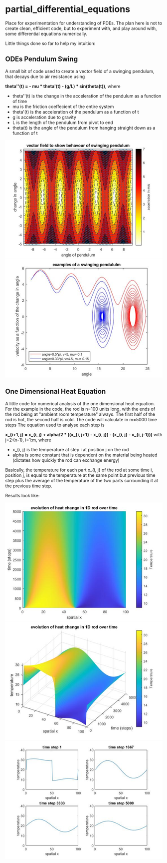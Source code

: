 # partial_differential_equations
Place for experimentation for understanding of PDEs. The plan here is not to create clean, efficient code, but to experiment with, and play around with, some differential equations numerically.

Little things done so far to help my intuition:


## ODEs Pendulum Swing

A small bit of code used to create a vector field of a swinging pendulum, that decays due to air resistance using

**theta''(t) = - mu * theta'(t) - (g/L) * sin(theta(t))**, where

- theta''(t) is the change in the acceleration of the pendulum as a function of time
- mu is the friction coeffecient of the entire system
- theta'(t) is the acceleration of the pendulum as a function of t
- g is acceleration due to gravity
- L is the length of the pendulum from pivot to end
- theta(t) is the angle of the pendulum from hanging straight down as a function of t

![pendulum_vector_field](pendulum_project/pendulum_vector_field.jpg?raw=true "Title")
![pendulum_examples](pendulum_project/pendulum_examples.jpg?raw=true "Title")

## One Dimensional Heat Equation

A little code for numerical analysis of the one dimensional heat equation. For the example in the code, the rod is n=100 units long, with the ends of the rod being at "ambient room temperature" always. The first half of the rod is hot, the second half is cold. The code will calculate in m=5000 time steps The equation used to analyse each step is

**x_{i+1, j} = x_{i, j} + alpha/2 * ((x_{i, j+1} - x_{i, j}) - (x_{i, j} - x_{i, j-1}))** with j=2:(n-1), i=1:m, where

- x_{i, j} is the temperature at step i at position j on the rod
- alpha is some constant that is dependent on the material being heated (dictates how quickly the rod can exchange energy)

Basically, the temperature for each part x_{i, j} of the rod at some time i, position j, is equal to the temperature at the same point but previous time step plus the average of the temperature of the two parts surrounding it at the previous time step.

Results look like:

![1d_rod_flat](heat_equation/1d_rod_heat_space_time.jpg?raw=true "Title")
![1d_rod_3d](heat_equation/1d_rod_heat_space_time_temp.jpg?raw=true "Title")
![1d_rod_steps](heat_equation/1drod_heat_space_steps.jpg?raw=true "Title")
